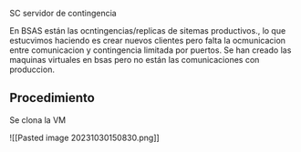 SC servidor de contingencia


En BSAS están las ocntingencias/replicas de sitemas productivos.,
lo que estucvimos haciendo es crear nuevos clientes pero falta la ocmunicacion entre comunicacion y contingencia limitada por puertos.
Se han creado las maquinas virtuales en bsas pero no están las comunicaciones con produccion.



## Procedimiento

Se clona la VM

![[Pasted image 20231030150830.png]]
